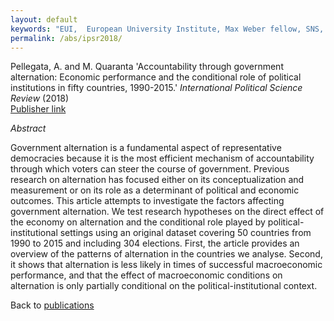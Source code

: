 ```yaml
---
layout: default
keywords: "EUI,  European University Institute, Max Weber fellow, SNS, Scuola Normale Superiore, LUISS, LUISS Guido Carli, post-doc, mario quaranta, publications, cv, CV, political science, sociology, political sociology, political protest, economic crisis, political participation, research, articles, article, Scuola Normale Superiore, book, books, conference, paper, researchgate, academia, googe scholar, scholar, dipartimento di scienze politiche, department of political science, democracy, political, social, european, participation, political science, social media"
permalink: /abs/ipsr2018/
---
```


Pellegata, A. and M. Quaranta 'Accountability through government alternation: Economic performance and the conditional role of political institutions in fifty countries, 1990-2015.' *International Political Science Review* (2018)<br/>
[Publisher link](http://journals.sagepub.com/doi/abs/10.1177/0192512118755842?journalCode=ipsa)

_Abstract_

Government alternation is a fundamental aspect of representative democracies because it is the most efficient mechanism of accountability through which voters can steer the course of government. Previous research on alternation has focused either on its conceptualization and measurement or on its role as a determinant of political and economic outcomes. This article attempts to investigate the factors affecting government alternation. We test research hypotheses on the direct effect of the economy on alternation and the conditional role played by political-institutional settings using an original dataset covering 50 countries from 1990 to 2015 and including 304 elections. First, the article provides an overview of the patterns of alternation in the countries we analyse. Second, it shows that alternation is less likely in times of successful macroeconomic performance, and that the effect of macroeconomic conditions on alternation is only partially conditional on the political-institutional context.

Back to [publications](/publications/)
